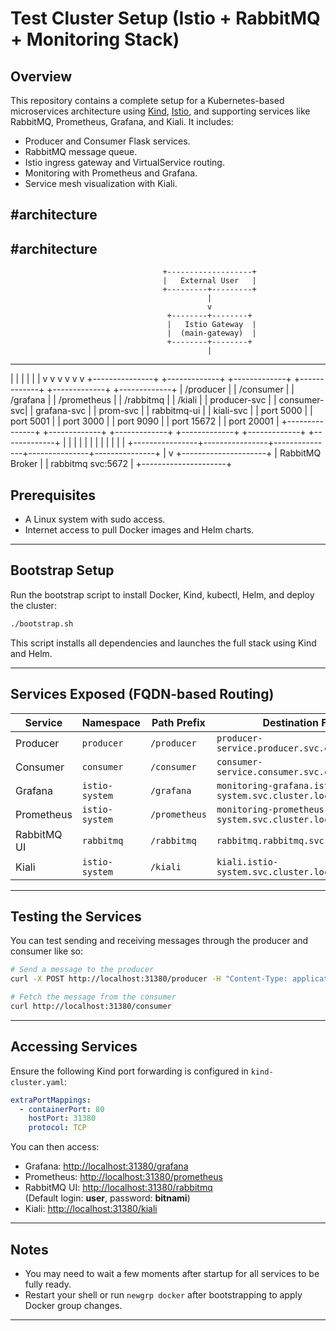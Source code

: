# Test Cluster Setup (Istio + RabbitMQ + Monitoring Stack)

## Overview

This repository contains a complete setup for a Kubernetes-based microservices architecture using [Kind](https://kind.sigs.k8s.io/), [Istio](https://istio.io/), and supporting services like RabbitMQ, Prometheus, Grafana, and Kiali. It includes:

- Producer and Consumer Flask services.
- RabbitMQ message queue.
- Istio ingress gateway and VirtualService routing.
- Monitoring with Prometheus and Grafana.
- Service mesh visualization with Kiali.

#architecture 
---

#architecture 
---

                                      +-------------------+
                                      |   External User   |
                                      +---------+---------+
                                                |
                                                v
                                       +--------+--------+
                                       |   Istio Gateway  |
                                       |  (main-gateway)  |
                                       +--------+--------+
                                                |
  --------------------------------------------------------------------------------------------
  |              |               |               |               |               |
  v              v               v               v               v               v
+---------------+ +-------------+ +-------------+ +-------------+ +-------------+ +-------------+
|   /producer   | |  /consumer  | |   /grafana   | | /prometheus | |  /rabbitmq  | |   /kiali    |
| producer-svc  | | consumer-svc| | grafana-svc | | prom-svc     | | rabbitmq-ui | | kiali-svc   |
|   port 5000   | |  port 5001  | |  port 3000  | |  port 9090   | | port 15672  | | port 20001  |
+---------------+ +-------------+ +-------------+ +-------------+ +-------------+ +-------------+
       |                |                |               |               |               |
       |                |                |               |               |               |
       +----------------+----------------+---------------+---------------+---------------+
                                                |
                                                v
                                      +---------------------+
                                      |   RabbitMQ Broker   |
                                      | rabbitmq svc:5672   |
                                      +---------------------+


## Prerequisites

- A Linux system with sudo access.
- Internet access to pull Docker images and Helm charts.

---

## Bootstrap Setup

Run the bootstrap script to install Docker, Kind, kubectl, Helm, and deploy the cluster:

```bash
./bootstrap.sh
```

This script installs all dependencies and launches the full stack using Kind and Helm.

---

## Services Exposed (FQDN-based Routing)

| Service      | Namespace     | Path Prefix   | Destination FQDN                                             | Port  |
|--------------|---------------|----------------|---------------------------------------------------------------|-------|
| Producer     | `producer`    | `/producer`    | `producer-service.producer.svc.cluster.local`                 | 5000  |
| Consumer     | `consumer`    | `/consumer`    | `consumer-service.consumer.svc.cluster.local`                 | 5001  |
| Grafana      | `istio-system`| `/grafana`     | `monitoring-grafana.istio-system.svc.cluster.local`           | 3000  |
| Prometheus   | `istio-system`| `/prometheus`  | `monitoring-prometheus-server.istio-system.svc.cluster.local` | 9090  |
| RabbitMQ UI  | `rabbitmq`    | `/rabbitmq`    | `rabbitmq.rabbitmq.svc.cluster.local`                         | 15672 |
| Kiali        | `istio-system`| `/kiali`       | `kiali.istio-system.svc.cluster.local`                        | 20001 |

---

## Testing the Services

You can test sending and receiving messages through the producer and consumer like so:

```bash
# Send a message to the producer
curl -X POST http://localhost:31380/producer -H "Content-Type: application/json" -d '{"message": "Hello, Rabbit!"}'

# Fetch the message from the consumer
curl http://localhost:31380/consumer
```

---

## Accessing Services

Ensure the following Kind port forwarding is configured in `kind-cluster.yaml`:

```yaml
extraPortMappings:
  - containerPort: 80
    hostPort: 31380
    protocol: TCP
```

You can then access:

- Grafana: [http://localhost:31380/grafana](http://localhost:31380/grafana)
- Prometheus: [http://localhost:31380/prometheus](http://localhost:31380/prometheus)
- RabbitMQ UI: [http://localhost:31380/rabbitmq](http://localhost:31380/rabbitmq)  
  (Default login: **user**, password: **bitnami**)
- Kiali: [http://localhost:31380/kiali](http://localhost:31380/kiali)

---

## Notes

- You may need to wait a few moments after startup for all services to be fully ready.
- Restart your shell or run `newgrp docker` after bootstrapping to apply Docker group changes.

---

